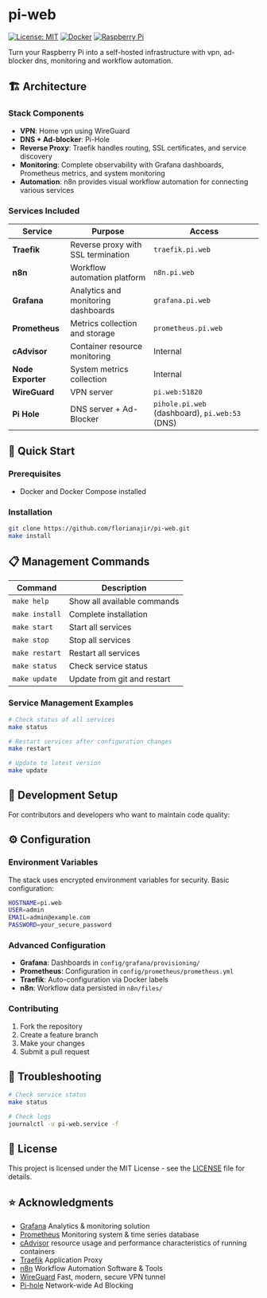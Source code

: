 # pi-web

[![License: MIT](https://img.shields.io/badge/License-MIT-yellow.svg)](https://opensource.org/licenses/MIT)
[![Docker](https://img.shields.io/badge/Docker-Compose-blue.svg)](https://docker.com/)
[![Raspberry Pi](https://img.shields.io/badge/Raspberry%20Pi-Compatible-red.svg)](https://www.raspberrypi.org/)

Turn your Raspberry Pi into a self-hosted infrastructure with vpn, ad-blocker dns, monitoring and workflow automation.

## 🏗️ Architecture

### Stack Components

- **VPN**: Home vpn using WireGuard
- **DNS + Ad-blocker**: Pi-Hole
- **Reverse Proxy**: Traefik handles routing, SSL certificates, and service discovery
- **Monitoring**: Complete observability with Grafana dashboards, Prometheus metrics, and system monitoring
- **Automation**: n8n provides visual workflow automation for connecting various services

### Services Included

| Service | Purpose | Access |
|---------|---------|--------|
| **Traefik** | Reverse proxy with SSL termination | `traefik.pi.web` |
| **n8n** | Workflow automation platform | `n8n.pi.web` |
| **Grafana** | Analytics and monitoring dashboards | `grafana.pi.web` |
| **Prometheus** | Metrics collection and storage | `prometheus.pi.web` |
| **cAdvisor** | Container resource monitoring | Internal |
| **Node Exporter** | System metrics collection | Internal |
| **WireGuard** | VPN server | `pi.web:51820` |
| **Pi Hole** | DNS server + Ad-Blocker | `pihole.pi.web` (dashboard), `pi.web:53` (DNS) |

## 🚀 Quick Start

### Prerequisites

- Docker and Docker Compose installed

### Installation

```bash
git clone https://github.com/florianajir/pi-web.git
make install
```

## 📋 Management Commands

| Command | Description |
|---------|-------------|
| `make help` | Show all available commands |
| `make install` | Complete installation |
| `make start` | Start all services |
| `make stop` | Stop all services |
| `make restart` | Restart all services |
| `make status` | Check service status |
| `make update` | Update from git and restart |

### Service Management Examples

```bash
# Check status of all services
make status

# Restart services after configuration changes
make restart

# Update to latest version
make update
```

## 🧪 Development Setup

For contributors and developers who want to maintain code quality:

## ⚙️ Configuration

### Environment Variables

The stack uses encrypted environment variables for security. Basic configuration:

```bash
HOSTNAME=pi.web
USER=admin
EMAIL=admin@example.com
PASSWORD=your_secure_password
```

### Advanced Configuration

- **Grafana**: Dashboards in `config/grafana/provisioning/`
- **Prometheus**: Configuration in `config/prometheus/prometheus.yml`
- **Traefik**: Auto-configuration via Docker labels
- **n8n**: Workflow data persisted in `n8n/files/`

### Contributing

1. Fork the repository
2. Create a feature branch
3. Make your changes
4. Submit a pull request

## 🐛 Troubleshooting

```bash
# Check service status
make status

# Check logs
journalctl -u pi-web.service -f
```

## 📄 License

This project is licensed under the MIT License - see the [LICENSE](LICENSE) file for details.

## ⭐ Acknowledgments

- [Grafana](https://grafana.com/) Analytics & monitoring solution
- [Prometheus](https://prometheus.io/) Monitoring system & time series database
- [cAdvisor](https://github.com/google/cadvisor) resource usage and performance characteristics of running containers
- [Traefik](https://traefik.io/) Application Proxy
- [n8n](https://n8n.io/) Workflow Automation Software & Tools
- [WireGuard](https://www.wireguard.com/) Fast, modern, secure VPN tunnel
- [Pi-hole](https://pi-hole.net/) Network-wide Ad Blocking
